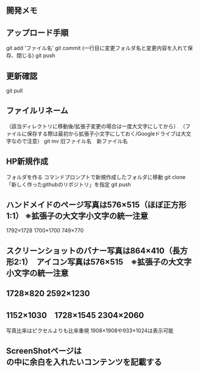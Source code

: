 ## 開発メモ

## アップロード手順
git add 'ファイル名'
git commit
(一行目に変更フォルダ名と変更内容を入れて保存、閉じる)
git push 

## 更新確認
git pull

## ファイルリネーム
（該当ディレクトリに移動後/拡張子変更の場合は一度大文字にしてから）
（ファイルに保存する際は最初から拡張子小文字にしておく/Googleドライブは大文字なので注意）
git mv 旧ファイル名　新ファイル名

## HP新規作成
フォルダを作る
コマンドプロンプトで新規作成したフォルダに移動
git clone 「新しく作ったgithubのリポジトリ」を指定
git push

## ハンドメイドのページ写真は576×515（ほぼ正方形1:1） ※拡張子の大文字小文字の統一注意
1792×1728 1700×1700 749×770

## スクリーンショットのバナー写真は864×410（長方形2:1）　アイコン写真は576×515　※拡張子の大文字小文字の統一注意
## 1728×820 2592×1230
## 1152×1030　1728×1545 2304×2060
写真比率はピクセルよりも比率重視
1908×1908や933×1024は表示可能


## ScreenShotページは<div id="wrapper">の中に余白を入れたいコンテンツを記載する